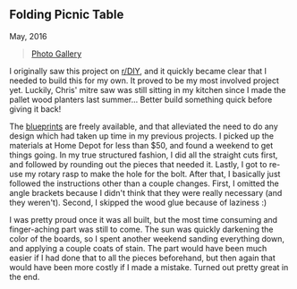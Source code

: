 ## Folding Picnic Table
May, 2016

<blockquote class="imgur-embed-pub" lang="en" data-id="a/JnGtI">
  <a href="//imgur.com/JnGtI">Photo Gallery</a>
</blockquote>

I originally saw this project on [r/DIY](http://www.reddit.com/r/diy), and it quickly became clear
that I needed to build this for my own. It proved to be my most involved project yet. Luckily,
Chris' mitre saw was still sitting in my kitchen since I made the pallet wood planters last
summer... Better build something quick before giving it back!

The [blueprints](http://www.buildeazy.com/1pce2x4-1.php) are freely available, and that alleviated
the need to do any design which had taken up time in my previous projects. I picked up the materials
at Home Depot for less than $50, and found a weekend to get things going. In my true structured
fashion, I did all the straight cuts first, and followed by rounding out the pieces that needed it.
Lastly, I got to re-use my rotary rasp to make the hole for the bolt. After that, I basically just
followed the instructions other than a couple changes. First, I omitted the angle brackets because
I didn't think that they were really necessary (and they weren't). Second, I skipped the wood glue
because of laziness :)

I was pretty proud once it was all built, but the most time consuming and finger-aching part was
still to come. The sun was quickly darkening the color of the boards, so I spent another weekend
sanding everything down, and applying a couple coats of stain. The part would have been much easier
if I had done that to all the pieces beforehand, but then again that would have been more costly
if I made a mistake. Turned out pretty great in the end.
